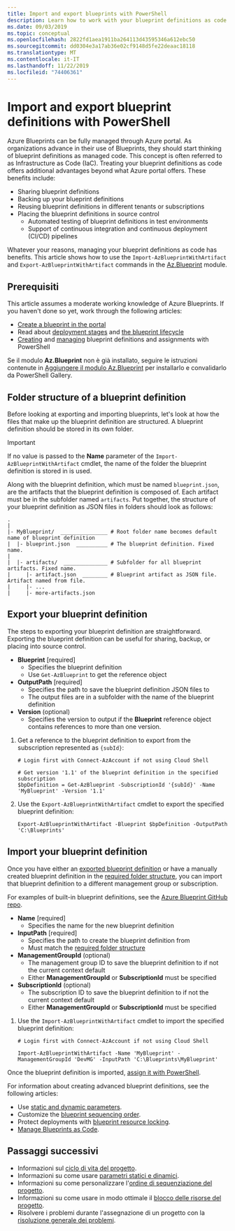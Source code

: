 ```yaml
---
title: Import and export blueprints with PowerShell
description: Learn how to work with your blueprint definitions as code. Share, source control, and manage them using the export and import commands.
ms.date: 09/03/2019
ms.topic: conceptual
ms.openlocfilehash: 2822fd1aea1911ba264113d43595346a612ebc50
ms.sourcegitcommit: dd0304e3a17ab36e02cf9148d5fe22deaac18118
ms.translationtype: MT
ms.contentlocale: it-IT
ms.lasthandoff: 11/22/2019
ms.locfileid: "74406361"
---
```

# <a name="import-and-export-blueprint-definitions-with-powershell"></a>Import and export blueprint definitions with PowerShell

Azure Blueprints can be fully managed through Azure portal. As organizations advance in their use of Blueprints, they should start thinking of blueprint definitions as managed code. This concept is often referred to as Infrastructure as Code (IaC). Treating your blueprint definitions as code offers additional advantages beyond what Azure portal offers. These benefits include:

- Sharing blueprint definitions
- Backing up your blueprint definitions
- Reusing blueprint definitions in different tenants or subscriptions
- Placing the blueprint definitions in source control
  - Automated testing of blueprint definitions in test environments
  - Support of continuous integration and continuous deployment (CI/CD) pipelines

Whatever your reasons, managing your blueprint definitions as code has benefits. This article shows how to use the `Import-AzBlueprintWithArtifact` and `Export-AzBlueprintWithArtifact` commands in the [Az.Blueprint](https://powershellgallery.com/packages/Az.Blueprint/) module.

## <a name="prerequisites"></a>Prerequisiti

This article assumes a moderate working knowledge of Azure Blueprints. If you haven't done so yet, work through the following articles:

- [Create a blueprint in the portal](../create-blueprint-portal.md)
- Read about [deployment stages](../concepts/deployment-stages.md) and [the blueprint lifecycle](../concepts/lifecycle.md)
- [Creating](../create-blueprint-powershell.md) and [managing](./manage-assignments-ps.md) blueprint definitions and assignments with PowerShell

Se il modulo **Az.Blueprint** non è già installato, seguire le istruzioni contenute in [Aggiungere il modulo Az.Blueprint](./manage-assignments-ps.md#add-the-azblueprint-module) per installarlo e convalidarlo da PowerShell Gallery.

## <a name="folder-structure-of-a-blueprint-definition"></a>Folder structure of a blueprint definition

Before looking at exporting and importing blueprints, let's look at how the files that make up the blueprint definition are structured. A blueprint definition should be stored in its own folder.

> [!IMPORTANT]
> If no value is passed to the **Name** parameter of the `Import-AzBlueprintWithArtifact` cmdlet, the name of the folder the blueprint definition is stored in is used.

Along with the blueprint definition, which must be named `blueprint.json`, are the artifacts that the blueprint definition is composed of. Each artifact must be in the subfolder named `artifacts`.
Put together, the structure of your blueprint definition as JSON files in folders should look as follows:

```text
.
|
|- MyBlueprint/  _______________ # Root folder name becomes default name of blueprint definition
|  |- blueprint.json  __________ # The blueprint definition. Fixed name.
|
|  |- artifacts/  ______________ # Subfolder for all blueprint artifacts. Fixed name.
|     |- artifact.json  ________ # Blueprint artifact as JSON file. Artifact named from file.
|     |- ...
|     |- more-artifacts.json

```

## <a name="export-your-blueprint-definition"></a>Export your blueprint definition

The steps to exporting your blueprint definition are straightforward. Exporting the blueprint definition can be useful for sharing, backup, or placing into source control.

- **Blueprint** [required]
  - Specifies the blueprint definition
  - Use `Get-AzBlueprint` to get the reference object
- **OutputPath** [required]
  - Specifies the path to save the blueprint definition JSON files to
  - The output files are in a subfolder with the name of the blueprint definition
- **Version** (optional)
  - Specifies the version to output if the **Blueprint** reference object contains references to more than one version.

1. Get a reference to the blueprint definition to export from the subscription represented as `{subId}`:

   ```azurepowershell-interactive
   # Login first with Connect-AzAccount if not using Cloud Shell

   # Get version '1.1' of the blueprint definition in the specified subscription
   $bpDefinition = Get-AzBlueprint -SubscriptionId '{subId}' -Name 'MyBlueprint' -Version '1.1'
   ```

1. Use the `Export-AzBlueprintWithArtifact` cmdlet to export the specified blueprint definition:

   ```azurepowershell-interactive
   Export-AzBlueprintWithArtifact -Blueprint $bpDefinition -OutputPath 'C:\Blueprints'
   ```

## <a name="import-your-blueprint-definition"></a>Import your blueprint definition

Once you have either an [exported blueprint definition](#export-your-blueprint-definition) or have a manually created blueprint definition in the [required folder structure](#folder-structure-of-a-blueprint-definition), you can import that blueprint definition to a different management group or subscription.

For examples of built-in blueprint definitions, see the [Azure Blueprint GitHub repo](https://github.com/Azure/azure-blueprints/tree/master/samples/builtins).

- **Name** [required]
  - Specifies the name for the new blueprint definition
- **InputPath** [required]
  - Specifies the path to create the blueprint definition from
  - Must match the [required folder structure](#folder-structure-of-a-blueprint-definition)
- **ManagementGroupId** (optional)
  - The management group ID to save the blueprint definition to if not the current context default
  - Either **ManagementGroupId** or **SubscriptionId** must be specified
- **SubscriptionId** (optional)
  - The subscription ID to save the blueprint definition to if not the current context default
  - Either **ManagementGroupId** or **SubscriptionId** must be specified

1. Use the `Import-AzBlueprintWithArtifact` cmdlet to import the specified blueprint definition:

   ```azurepowershell-interactive
   # Login first with Connect-AzAccount if not using Cloud Shell

   Import-AzBlueprintWithArtifact -Name 'MyBlueprint' -ManagementGroupId 'DevMG' -InputPath 'C:\Blueprints\MyBlueprint'
   ```

Once the blueprint definition is imported, [assign it with PowerShell](./manage-assignments-ps.md#create-blueprint-assignments).

For information about creating advanced blueprint definitions, see the following articles:

- Use [static and dynamic parameters](../concepts/parameters.md).
- Customize the [blueprint sequencing order](../concepts/sequencing-order.md).
- Protect deployments with [blueprint resource locking](../concepts/resource-locking.md).
- [Manage Blueprints as Code](https://github.com/Azure/azure-blueprints/blob/master/README.md).

## <a name="next-steps"></a>Passaggi successivi

- Informazioni sul [ciclo di vita del progetto](../concepts/lifecycle.md).
- Informazioni su come usare [parametri statici e dinamici](../concepts/parameters.md).
- Informazioni su come personalizzare l'[ordine di sequenziazione del progetto](../concepts/sequencing-order.md).
- Informazioni su come usare in modo ottimale il [blocco delle risorse del progetto](../concepts/resource-locking.md).
- Risolvere i problemi durante l'assegnazione di un progetto con la [risoluzione generale dei problemi](../troubleshoot/general.md).